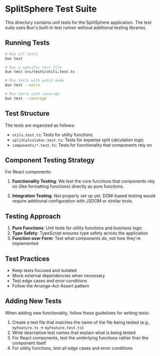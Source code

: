 # SplitSphere Test Suite

This directory contains unit tests for the SplitSphere application. The test suite uses Bun's built-in test runner without additional testing libraries.

## Running Tests

```bash
# Run all tests
bun test

# Run a specific test file
bun test src/tests/utils.test.ts

# Run tests with watch mode
bun test --watch

# Run tests with coverage
bun test --coverage
```

## Test Structure

The tests are organized as follows:

- `utils.test.ts`: Tests for utility functions
- `splitCalculator.test.ts`: Tests for expense split calculation logic
- `components/*.test.ts`: Tests for functionality that components rely on

## Component Testing Strategy

For React components:

1. **Functionality Testing**: We test the core functions that components rely on (like formatting functions) directly as pure functions.

2. **Integration Testing**: Not properly set up yet. DOM-based testing would require additional configuration with JSDOM or similar tools.


## Testing Approach

1. **Pure Functions**: Unit tests for utility functions and business logic
2. **Type Safety**: TypeScript ensures type safety across the application
3. **Function over Form**: Test what components do, not how they're implemented

## Test Practices

- Keep tests focused and isolated
- Mock external dependencies when necessary
- Test edge cases and error conditions
- Follow the Arrange-Act-Assert pattern

## Adding New Tests

When adding new functionality, follow these guidelines for writing tests:

1. Create a test file that matches the name of the file being tested (e.g., `myFeature.ts` → `myFeature.test.ts`)
2. Write descriptive test names that explain what is being tested
3. For React components, test the underlying functions rather than the component itself
4. For utility functions, test all edge cases and error conditions 